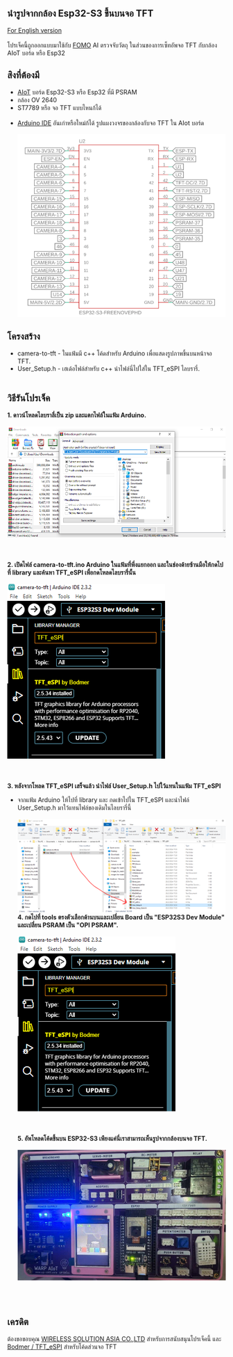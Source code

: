 ## นำรูปจากกล้อง Esp32-S3 ขึ้นบนจอ TFT
 [For English version](https://github.com/San279/Esp32-camera-to-tft)
 <br/>
 <br/>
 โปรเจ็คนี้ถูกออกแบบมาใช้กับ [FOMO](https://docs.edgeimpulse.com/docs/edge-impulse-studio/learning-blocks/object-detection/fomo-object-detection-for-constrained-devices) AI ตรวจจับวัตถุ ในส่วนของการเซ็ทอัพจอ TFT กับกล้อง AIoT บอร์ด หรือ Esp32
<br/>
## สิงที่ต้องมี
 - [AIoT](https://wirelesssolution.asia/) บอร์ด Esp32-S3 หรือ Esp32 ที่มี PSRAM
 - กล้อง OV 2640
 - ST7789 หรือ จอ TFT แบบไหนก้ได้ <br/> <br/>
 - [Arduino IDE](https://www.arduino.cc/en/software) อันเก่าหรือใหม่ก้ได้
   รูปแผงวงจรของกล้องกับจอ TFT ใน AIot บอร์ด <br/> <br/>
  ![alt_text](/images-for-readme/pinout.PNG)
## โครงสร้าง
 - camera-to-tft - ในแฟ้มมี c++ โค้ดสำหรับ Arduino เพื่อแสดงรูปภาพขึ้นบนหน้าจอ TFT.
 - User_Setup.h - เฮเด้อไฟล์สำหรับ c++ นำไฟล์นี่ไปใส่ใน TFT_eSPI ไลบรารี่.  <br/> <br/>
## วิธีรันโปรเจ็ค
<strong> 1. ดาวน์โหลดไลบราลี่เป็น zip และแตกไฟล์ในแฟ้ม Arduino. </strong>
<br /><br />
![alt_text](/images-for-readme/download_directory.PNG)
<br /><br /><br /><br />
<strong> 2. เปิดไฟล์ camera-to-tft.ino Arduino ในแฟ้มที่พึ่งแยกออก และในช่องด้ายซ้านมือให้กดไปที่ library และค้นหา TFT_eSPI เพื่อกดโหลดไลบรารี่นั้น</strong>
<br /><br />
![alt_text](/images-for-readme/library_manager.PNG)
<br /><br /><br /><br />
<strong> 3. หลังจากโหลด TFT_eSPI เสร็จแล้ว นำไฟล์ User_Setup.h ไปใว้แทนในแฟ้ม TFT_eSPI </strong> 
 - จากแฟ้ม Arduino ให้ไปที่ library และ กดเข้าไปใน TFT_eSPI และนำไฟล์ User_Setup.h มาใว้แทนไฟล์ของเดิมในไลบรารี่นี้
<br/><br/>
![alt_text](/images-for-readme/replace.PNG)
<strong> 4. กดไปที่ tools ตรงตัวเลือกด้านบนและเปลี่ยน Board เป็น "ESP32S3 Dev Module" และเปลี่ยน PSRAM เป็น "OPI PSRAM".  </strong>
<br /><br />
![alt_text](/images-for-readme/library_manager.PNG)
<br /><br /><br /><br />
<strong> 5. อัพโหลดโค้ดขึ้นบน ESP32-S3 เพียงแค่นี่เราสามารถเห็นรูปจากกล้องบนจอ TFT.  </strong> <br/> <br/>
![alt_text](/images-for-readme/AIOT.PNG)
<br /><br /><br /><br />
## เครดิต
ต้องขอขอบคุณ [WIRELESS SOLUTION ASIA CO.,LTD](https://wirelesssolution.asia/) สำหรับการสนับสนุนโปรเจ็คนี้ และ [Bodmer / TFT_eSPI](https://github.com/Bodmer/TFT_eSPI/blob/master/README.md)
สำหรับโค้ดส่วนจอ TFT
